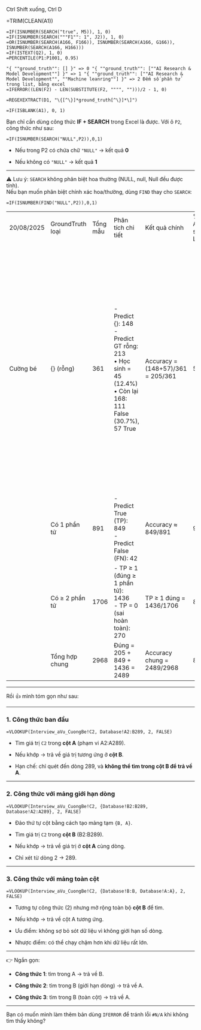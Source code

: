 

Ctrl Shift xuống, Ctrl D


=TRIM(CLEAN(A1))



```
=IF(ISNUMBER(SEARCH("true", M5)), 1, 0)
=IF(ISNUMBER(SEARCH("""F1"": 1", J2)), 1, 0)
=OR(ISNUMBER(SEARCH(A166, F166)), ISNUMBER(SEARCH(A166, G166)), ISNUMBER(SEARCH(A166, H166)))
=IF(ISTEXT(Q2), 1, 0)
=PERCENTILE(P1:P1001, 0.95)
```



```
"{ ""ground_truth"": [] }" => 0 "{ ""ground_truth"": [""AI Research & Model Development""] }" => 1 "{ ""ground_truth"": [""AI Research & Model Development"", ""Machine leanring""] }" => 2 Đếm số phần tử trong list, bằng excel
=IFERROR((LEN(F2) - LEN(SUBSTITUTE(F2, """", "")))/2 - 1, 0)
```

```
=REGEXEXTRACT(D1, "\{[^\}]*ground_truth[^\}]*\]")
```

```
=IF(ISBLANK(A1), 0, 1)
```


Bạn chỉ cần dùng công thức **IF + SEARCH** trong Excel là được. Với ô `P2`, công thức như sau:

`=IF(ISNUMBER(SEARCH("NULL",P2)),0,1)`

- Nếu trong P2 có chứa chữ `"NULL"` → kết quả **0**
    
- Nếu không có `"NULL"` → kết quả **1**
    

---

⚠️ Lưu ý: `SEARCH` không phân biệt hoa thường (NULL, null, Null đều được tính).  
Nếu bạn muốn phân biệt chính xác hoa/thường, dùng `FIND` thay cho `SEARCH`:

`=IF(ISNUMBER(FIND("NULL",P2)),0,1)`

|            |                  |          |                                                                                                                           |                                   |                        |                        |                                                                                                                                                                                                                                                                                                                                          |
| ---------- | ---------------- | -------- | ------------------------------------------------------------------------------------------------------------------------- | --------------------------------- | ---------------------- | ---------------------- | ---------------------------------------------------------------------------------------------------------------------------------------------------------------------------------------------------------------------------------------------------------------------------------------------------------------------------------------- |
| 20/08/2025 | GroundTruth loại | Tổng mẫu | Phân tích chi tiết                                                                                                        | Kết quả chính                     | % Accuracy so với Loại | % Accuracy so với Tổng | Lý do                                                                                                                                                                                                                                                                                                                                    |
| Cường bé   | {} (rỗng)        | 361      | - Predict {}: 148  <br>- Predict GT rỗng: 213  <br>• Học sinh = 45 (12.4%)  <br>• Còn lại 168: 111 False (30.7%), 57 True | Accuracy = (148+57)/361 = 205/361 | 56.70%                 | 6.91%                  | 1. Bổ sung lộ trình cho Role: Học sinh, Sinh viên. 2. Trường hợp False chủ yếu do:  <br>- Noise / chữ vô nghĩa (Gbb, Kkk, Beeeeee…)  <br>- Role không rõ hoặc quá chung chung (Nhân viên, Senior, Applicant…)  <br>- Sai domain / mapping lệch (Đầu bếp → BĐS)  <br>- Level học tập thay vì nghề (Sinh viên, Thực tập sinh, hs, Cấp 2…). |
|            | Có 1 phần tử     | 891      | - Predict True (TP): 849  <br>- Predict False (FN): 42                                                                    | Accuracy ≈ 849/891                | 95.30%                 | 28.61%                 | Cần check kỹ để bổ sung thêm vào description.                                                                                                                                                                                                                                                                                            |
|            | Có ≥ 2 phần tử   | 1706     | - TP ≥ 1 (đúng ≥ 1 phần tử): 1436  <br>- TP = 0 (sai hoàn toàn): 270                                                      | TP ≥ 1 đúng = 1436/1706           | 84.20%                 | 48.38%                 | Các case này cũng cần check kỹ để bổ sung vào description.                                                                                                                                                                                                                                                                               |
|            | Tổng hợp chung   | 2968     | Đúng = 205 + 849 + 1436 = 2489                                                                                            | Accuracy chung = 2489/2968        | 83.80%                 | 83.89%                 | —                                                                                                                                                                                                                                                                                                                                        |


---
Rồi 👍 mình tóm gọn như sau:

---

### 1. Công thức ban đầu

```excel
=VLOOKUP(Interview_aVu_CuongBe!C2, Database!A2:B289, 2, FALSE)
```

- Tìm giá trị `C2` trong **cột A** (phạm vi A2:A289).
    
- Nếu khớp → trả về giá trị tương ứng ở **cột B**.
    
- Hạn chế: chỉ quét đến dòng 289, và **không thể tìm trong cột B để trả về A**.
    

---

### 2. Công thức với mảng giới hạn dòng

```excel
=VLOOKUP(Interview_aVu_CuongBe!C2, {Database!B2:B289, Database!A2:A289}, 2, FALSE)
```

- Đảo thứ tự cột bằng cách tạo mảng tạm `{B, A}`.
    
- Tìm giá trị `C2` trong **cột B** (B2:B289).
    
- Nếu khớp → trả về giá trị ở **cột A** cùng dòng.
    
- Chỉ xét từ dòng 2 → 289.
    

---

### 3. Công thức với mảng toàn cột

```excel
=VLOOKUP(Interview_aVu_CuongBe!C2, {Database!B:B, Database!A:A}, 2, FALSE)
```

- Tương tự công thức (2) nhưng mở rộng toàn bộ **cột B** để tìm.
    
- Nếu khớp → trả về cột A tương ứng.
    
- Ưu điểm: không sợ bỏ sót dữ liệu vì không giới hạn số dòng.
    
- Nhược điểm: có thể chạy chậm hơn khi dữ liệu rất lớn.
    

---

👉 Ngắn gọn:

- **Công thức 1**: tìm trong A → trả về B.
    
- **Công thức 2**: tìm trong B (giới hạn dòng) → trả về A.
    
- **Công thức 3**: tìm trong B (toàn cột) → trả về A.
    

---

Bạn có muốn mình làm thêm bản dùng `IFERROR` để tránh lỗi `#N/A` khi không tìm thấy không?